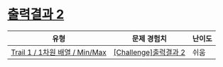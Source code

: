 # [출력결과 2](https://en.codetree.ai/trails/complete/curated-cards/challenge-reading-k201520)

|유형|문제 경험치|난이도|
|---|---|---|
|[Trail 1 / 1차원 배열 / Min/Max](https://www.codetree.ai/trail-info/novice-low/)|[[Challenge]출력결과 2](https://www.codetree.ai/trails/complete/curated-cards/challenge-reading-k201520/)|쉬움|


